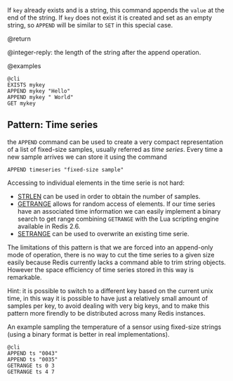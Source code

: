 If `key` already exists and is a string, this command appends the `value` at
the end of the string.  If `key` does not exist it is created and set as an
empty string, so `APPEND` will be similar to `SET` in this special case.

@return

@integer-reply: the length of the string after the append operation.

@examples

    @cli
    EXISTS mykey
    APPEND mykey "Hello"
    APPEND mykey " World"
    GET mykey

Pattern: Time series
---

the `APPEND` command can be used to create a very compact representation of
a list of fixed-size samples, usually referred as *time series*.
Every time a new sample arrives we can store it using the command

    APPEND timeseries "fixed-size sample"

Accessing to individual elements in the time serie is not hard:

* [STRLEN](/commands/strlen) can be used in order to obtain the number of samples.
* [GETRANGE](/commands/getrange) allows for random access of elements. If our time series have an associated time information we can easily implement a binary search to get range combining `GETRANGE` with the Lua scripting engine available in Redis 2.6.
* [SETRANGE](/commands/setrange) can be used to overwrite an existing time serie.

The limitations of this pattern is that we are forced into an append-only mode of operation, there is no way to cut the time series to a given size easily because Redis currently lacks a command able to trim string objects. However the space efficiency of time series stored in this way is remarkable.

Hint: it is possible to switch to a different key based on the current unix time, in this way it is possible to have just a relatively small amount of samples per key, to avoid dealing with very big keys, and to make this pattern more
firendly to be distributed across many Redis instances.

An example sampling the temperature of a sensor using fixed-size strings (using a binary format is better in real implementations).

    @cli
    APPEND ts "0043"
    APPEND ts "0035"
    GETRANGE ts 0 3
    GETRANGE ts 4 7

